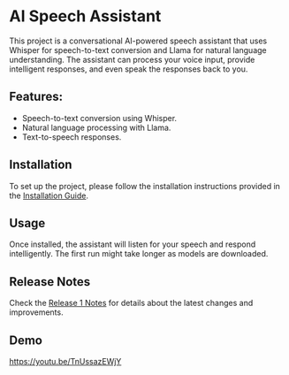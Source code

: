 # AI Speech Assistant

This project is a conversational AI-powered speech assistant that uses Whisper for speech-to-text conversion and Llama for natural language understanding. The assistant can process your voice input, provide intelligent responses, and even speak the responses back to you.

## Features:
- Speech-to-text conversion using Whisper.
- Natural language processing with Llama.
- Text-to-speech responses.

## Installation

To set up the project, please follow the installation instructions provided in the [Installation Guide](./INSTALL.md).

## Usage
Once installed, the assistant will listen for your speech and respond intelligently. The first run might take longer as models are downloaded.

## Release Notes
Check the [Release 1 Notes](./RELEASE_1_NOTES.md) for details about the latest changes and improvements.

## Demo 
https://youtu.be/TnUssazEWjY
